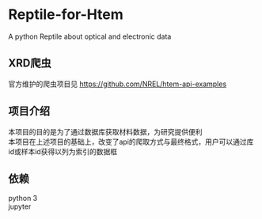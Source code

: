# Reptile-for-Htem
A python Reptile about optical and electronic data

## XRD爬虫
官方维护的爬虫项目见
https://github.com/NREL/htem-api-examples

## 项目介绍
本项目的目的是为了通过数据库获取材料数据，为研究提供便利  
本项目在上述项目的基础上，改变了api的爬取方式与最终格式，用户可以通过库id或样本id获得以列为索引的数据框  

## 依赖
python 3  
jupyter
